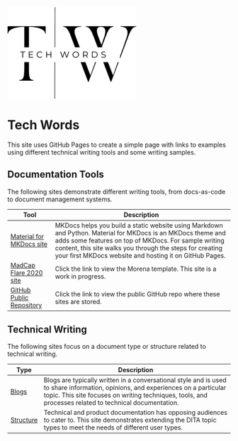 ![Tech Words example website](images/Black%20Elegant%20Modern%20Name%20Initials%20Monogram%20Logo%201a.png)

# Tech Words

This site uses GitHub Pages to create a simple page with links to examples using different technical writing tools and some writing samples.

## Documentation Tools

The following sites demonstrate different writing tools, from docs-as-code to document management systems.

| Tool | Description |
|------|-------------|
| [Material for MKDocs site](https://techwords.github.io/mkdocs/) | MKDocs helps you build a static website using Markdown and Python. Material for MKDocs is an MKDocs theme and adds some features on top of MKDocs. For sample writing content, this site walks you through the steps for creating your first MKDocs website and hosting it on GitHub Pages. |
| [MadCap Flare 2020 site](https://techwords.github.io/madcap/Content/Home.htm) | Click the link to view the Morena template. This site is a work in progress. |
| [GitHub Public Repository](https://github.com/techwords/techwords.github.io) | Click the link to view the public GitHub repo where these sites are stored. |

## Technical Writing

The following sites focus on a document type or structure related to technical writing.

| Type | Description |
|------|-------------|
| [Blogs](https://techwords.github.io/blogs/) | Blogs are typically written in a conversational style and is used to share information, opinions, and experiences on a particular topic. This site focuses on writing techniques, tools, and processes related to technical documentation. |
| [Structure](https://techwords.github.io/structure/) | Technical and product documentation has opposing audiences to cater to. This site demonstrates extending the DITA topic types to meet the needs of different user types. |

